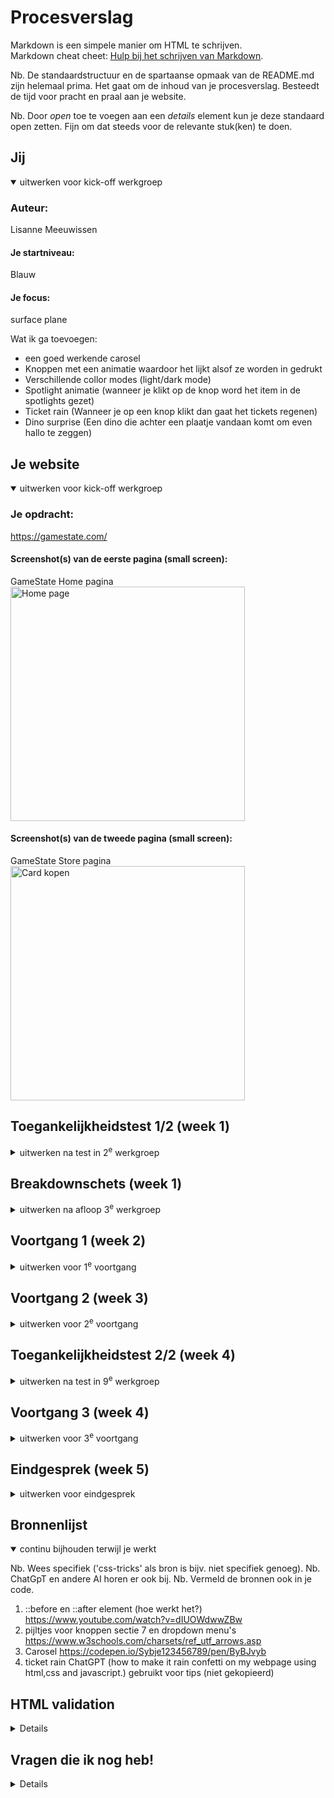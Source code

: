 # Procesverslag
Markdown is een simpele manier om HTML te schrijven.  
Markdown cheat cheet: [Hulp bij het schrijven van Markdown](https://github.com/adam-p/markdown-here/wiki/Markdown-Cheatsheet).

Nb. De standaardstructuur en de spartaanse opmaak van de README.md zijn helemaal prima. Het gaat om de inhoud van je procesverslag. Besteedt de tijd voor pracht en praal aan je website.

Nb. Door *open* toe te voegen aan een *details* element kun je deze standaard open zetten. Fijn om dat steeds voor de relevante stuk(ken) te doen.





## Jij

<details open>
  <summary>uitwerken voor kick-off werkgroep</summary>

  ### Auteur:
  Lisanne Meeuwissen

  #### Je startniveau:
 Blauw

  #### Je focus:
surface plane


Wat ik ga toevoegen:
- een goed werkende carosel
- Knoppen met een animatie waardoor het lijkt alsof ze worden in gedrukt
- Verschillende collor modes (light/dark mode)
- Spotlight animatie (wanneer je klikt op de knop word het item in de spotlights gezet)
- Ticket rain (Wanneer je op een knop klikt dan gaat het tickets regenen)
- Dino surprise (Een dino die achter een plaatje vandaan komt om even hallo te zeggen)
 
</details>





## Je website

<details open>
  <summary>uitwerken voor kick-off werkgroep</summary>

  ### Je opdracht:
  https://gamestate.com/

  #### Screenshot(s) van de eerste pagina (small screen): 
  GameState Home pagina  
  <img src="ReadMeImages/GamestateHome.png" width="375px" alt="Home page">

  #### Screenshot(s) van de tweede pagina (small screen):
  GameState Store pagina
  <img src="ReadMeImages/Gamestatestore.png" width="375px" alt="Card kopen">
 
</details>


## Toegankelijkheidstest 1/2 (week 1)

<details>
  <summary>uitwerken na test in 2<sup>e</sup> werkgroep</summary>
Tijdens de les heeft Laura voor mij naar mijn website gekeken en via de WCAG checklist deze na gekeken. 

  ### Bevindingen
  Lijst met je bevindingen die in de test naar voren kwamen:
  Hier uit is gekomen dat de website van Gamestate over het algemeen erg toegankelijk is wel zijn er een aantal punten waar rekening mee gehouden moet worden.
  - Validate HTML gaf veel errors - CSS errors en class errors en het mist alts.
  - Wanneer je door de website heen gaan met tab word content over geslagen.
  - Horizontaal scrollen is niet mogelijk.
  - Media kan niet op pauze worden gezet.
  - Animaties zijn niet subtiel (in ieder geval de gifjes/ videos).
  

</details>



## Breakdownschets (week 1)

<details>
  <summary>uitwerken na afloop 3<sup>e</sup> werkgroep</summary>

  ### de hele pagina: 
  <img src="ReadMeImages/BreakdownSchets1.png" width="375px" alt="breakdown schets deel 1/6">
  <img src="ReadMeImages/BreakdownSchets2.png" width="375px" alt="breakdown schets deel 2/6">
  <img src="ReadMeImages/BreakdownSchets3.png" width="375px" alt="breakdown schets deel 3/6">
  <img src="ReadMeImages/BreakdownSchets4.png" width="375px" alt="breakdown schets deel 4/6">
  <img src="ReadMeImages/BreakdownSchets5.png" width="375px" alt="breakdown schets deel 5/6">
  <img src="ReadMeImages/BreakdownSchets6.png" width="375px" alt="breakdown schets deel 6/6">



</details>





## Voortgang 1 (week 2)

<details>
  <summary>uitwerken voor 1<sup>e</sup> voortgang</summary>

  ### Stand van zaken
  Ik liep helaas erg vast op het begrijpen hoe mijn website in elkaar zat en wat de 1e elementen waren/ hoe ik deze toe moest voegen. Ik had wel al de breakdown schets gemaakt en was begonnen aan de 1e code. Ik had nooit eerder een video toe gevoegd aan een website dus hier liep ik erg vast. Verder heb ik samen met Sybren gekeken naar de structuur van de website, of mijn breakdown schets correct was en heb ik vragen kunnen stellen over hoe de html nu ookalweer in elkaar zat. Hierna heb ik zelfstandig de complete HTML kunnen maken.


  ### Agenda voor meeting
  samen met je groepje opstellen

  N.V.T.

  | student 1      | student 2          | student 3    | student 4        |
  | ---            | ---                | ---          | ---              |
  | dit bespreken  | en dit             | en ik dit    | en dan ik dat    |
  | en dat ook nog | dit als er tijd is | nog een punt | dit wil ik zeker |
  | ...            | ...                | ...          | ...              |


  ### Verslag van meeting
  hier na afloop snel de uitkomsten van de meeting vastleggen

  - Maak de HTML (bespreek dit tijdens les dinsdag)

</details>





## Voortgang 2 (week 3)

<details>
  <summary>uitwerken voor 2<sup>e</sup> voortgang</summary>

  ### Stand van zaken
Ik ben klaar met de html en begonnen aan de CSS. Ik heb nog niet veel gepositioneerd maar ben begonnen met kleuren en kaders maken per sectie. 
Tijdens het gesprek gaf ik aan dat ik vast liep met de navigatie. Hierdoor heeft Sybren mij geholpen door samen de navigatie te maken. Hierna heb ik nog een aantal vragen kunnen stellen over hoe ik bepaalde elemeneten binnen mijn website het beste kon namaken.


  ### Agenda voor meeting
  samen met je groepje opstellen

  N.V.T.

  | student 1      | student 2          | student 3    | student 4        |
  | ---            | ---                | ---          | ---              |
  | dit bespreken  | en dit             | en ik dit    | en dan ik dat    |
  | en dat ook nog | dit als er tijd is | nog een punt | dit wil ik zeker |
  | ...            | ...                | ...          | ...              |


  ### Verslag van meeting
  hier na afloop snel de uitkomsten van de meeting vastleggen

  - Ga verder met de CSS

</details>





## Toegankelijkheidstest 2/2 (week 4)

<details>
  <summary>uitwerken na test in 9<sup>e</sup> werkgroep</summary>

  ### Bevindingen
  Lijst met je bevindingen die in de test naar voren kwamen (geef ook aan wat er verbeterd is):

  De bevindingen die naar voren kwamen uit mijn onderzoek zijn:
  - de website is redelijk toegankelijk
  - kijk of er een alt toe te voegen is op de video
  - 

</details>





## Voortgang 3 (week 4)

<details>
  <summary>uitwerken voor 3<sup>e</sup> voortgang</summary>

  ### Stand van zaken
  Ik was er niet aangezien ik ziek was. Maar de les erna heb ik samen metr sybren naar mijn code gekeken. Er moest nog veel gebeuren en daarom had ik ook een lijst met vragen waar ik tegenaan liep.
  Zo hebben we samen gekeken 1 van de 


  ### Verslag van meeting
  We hebben samen gekeken naar 1 van de carosels, Hierbij kreeg ik de bron van Sanne's carosel mee. en deze heb ik dan ook gebruikt. Verder hebben we gekeken naar de dubbele border van sectie 3. 

  - Maak de navigatie af.
  - Zorg dat de knoppen werken met de animatie.
  - Voeg de 5 extra dingen toe.

</details>





## Eindgesprek (week 5)

<details>
  <summary>uitwerken voor eindgesprek</summary>

  ### Je uitkomst - karakteristiek screenshots:
  <img src="readme-images/dummy-plaatje.jpg" width="375px" alt="uitomst opdracht 1">


  ### Dit ging goed/Heb ik geleerd: 
  Korte omschrijving met plaatjes

  <img src="readme-images/dummy-plaatje.jpg" width="375px" alt="top">


  ### Dit was lastig/Is niet gelukt:
  Korte omschrijving met plaatjes

  <img src="readme-images/dummy-plaatje.jpg" width="375px" alt="bummer">
</details>





## Bronnenlijst

<details open>
  <summary>continu bijhouden terwijl je werkt</summary>

  Nb. Wees specifiek ('css-tricks' als bron is bijv. niet specifiek genoeg). 
  Nb. ChatGpT en andere AI horen er ook bij.
  Nb. Vermeld de bronnen ook in je code.

  1. ::before en ::after element (hoe werkt het?)  https://www.youtube.com/watch?v=dIUOWdwwZBw
  2. pijltjes voor knoppen sectie 7 en dropdown menu's https://www.w3schools.com/charsets/ref_utf_arrows.asp
  3. Carosel https://codepen.io/Sybje123456789/pen/ByBJvyb
  4. ticket rain ChatGPT (how to make it rain confetti on my webpage using html,css and javascript.) gebruikt voor tips (niet gekopieerd)

</details>

## HTML validation
<details>
Tijdens het nakijken van mijn html kwam ik verschillende fouten tegen deze heb ik op kunnen lossen.
alleen staat er dat ik 2 body tags heb gebruikt. Dit doordat ik een body en een main heb gebruikt zodat ik sections in de main kon aanspreken waardoor deze niet werden gepakt voor sections in de footer.
Verder veel waarschuwingen omdat mijn sections geen H2 of H3 element bevatten.
</details>


## Vragen die ik nog heb!
<details>
- Waarom als ik footer section:nth-of-type(2) li, a, (ul) aanspreek. Spreekt hij direct de (ol) aan van main section:nth-of-type(5) ol. Why?? (hierdoor klopt de ul in de footer niet)
- De witte borders onder afbeeldingen lukken mij niet, deze zou ik (dacht ik) toe moeten voegen met after alleen dit werkt helaas niet.
-


</details>